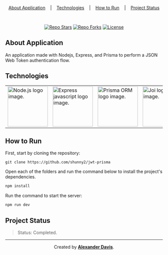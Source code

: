 <p align="center">
  <a href="#about-application">About Application</a>
  &nbsp;&nbsp;&nbsp;|&nbsp;&nbsp;&nbsp;
  <a href="#technologies">Technologies</a>
  &nbsp;&nbsp;&nbsp;|&nbsp;&nbsp;&nbsp;
  <a href="#how-to-run">How to Run</a>
  &nbsp;&nbsp;&nbsp;|&nbsp;&nbsp;&nbsp;
  <a href="project-status">Project Status</a>
</p>

</br>
<p align="center">
<a href="https://img.shields.io/github/stars/shunny2/jwt-prisma?style=social"><img src="https://img.shields.io/github/stars/shunny2/jwt-prisma?style=social" alt="Repo Stars"/></a>
<a href="https://img.shields.io/github/forks/shunny2/jwt-prisma?style=social"><img src="https://img.shields.io/github/forks/shunny2/jwt-prisma?style=social" alt="Repo Forks"/></a>
<a href="https://img.shields.io/github/license/shunny2/jwt-prisma"><img src="https://img.shields.io/github/license/shunny2/jwt-prisma" alt="License"/></a>
</p>

## About Application

An application made with Nodejs, Express, and Prisma to perform a JSON Web Token authentication flow.

## Technologies

<table>
  <thead>
  </thead>
  <tbody>
    <td>
      <a href="https://nodejs.org/en/" title="NodeJS"><img width="128" height="128" src="https://cdn.worldvectorlogo.com/logos/nodejs-1.svg" alt="Node.js logo image." /></a>
    </td>
    <td>
      <a href="https://expressjs.com/" title="Express"><img width="128" height="128" src="https://cdn.worldvectorlogo.com/logos/express-109.svg" alt="Express javascript logo image." /></a>
    </td>
    <td>
      <a href="https://www.prisma.io/" title="Prisma ORM"><img width="128" height="128" src="https://cdn.worldvectorlogo.com/logos/prisma-2.svg" alt="Prisma ORM logo image." /></a>
    </td>
    <td>
      <a href="https://joi.dev/" title="JOI Validation"><img width="128" height="128" src="https://joi.dev/img/joiLogo.jpg" alt="Joi logo image." /></a>
    </td>
    <td>
      <a href="https://swagger.io/" title="Swagger Documentation"><img width="128" height="128" src="https://static1.smartbear.co/swagger/media/assets/images/swagger_logo.svg" alt="Swagger logo image." /></a>
    </td>
  </tbody>
</table>

## How to Run

First, start by cloning the repository:
```shell
git clone https://github.com/shunny2/jwt-prisma
```

Open each of the folders and run the command below to install the project's dependencies.
```bash
npm install
```

Run the command to start the server:
```bash
npm run dev
```

## Project Status

> Status: Completed.

<hr/>

<p align="center">Created by <a href="https://github.com/shunny2"><b>Alexander Davis</b></a>.</p>
